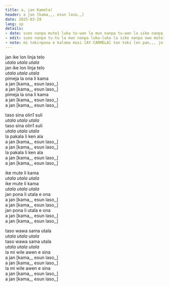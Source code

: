 ```yaml
---
title: a, jan Kamela!
header: a jan [kama,,, esun laso,,]
date: 2025-03-29
lang: sp
details:
- date: suno nanpa mute1 luka tu-wan la mun nanpa tu-wan la sike nanpa owe mute1 mute1 wan  
- edit: suno nanpa tu-tu la mun nanpa luka-luka la sike nanpa owe mute1 luka  
- note: mi toki+pona e kalama musi [AY CARMELA] tan toki [en pan,,, jo,,]
---
```


jan ike lon linja telo  
_utala utala utala_  
jan ike lon linja telo  
_utala utala utala_  
pimeja la ona li kama  
a jan [kama,,, esun laso,,]  
a jan [kama,,, esun laso,,]  
pimeja la ona li kama  
a jan [kama,,, esun laso,,]  
a jan [kama,,, esun laso,,]  

taso sina olin1 suli  
_utala utala utala_  
taso sina olin1 suli  
_utala utala utala_  
la pakala li ken ala  
a jan [kama,,, esun laso,,]  
a jan [kama,,, esun laso,,]  
la pakala li ken ala  
a jan [kama,,, esun laso,,]  
a jan [kama,,, esun laso,,]  

ike mute li kama  
_utala utala utala_  
ike mute li kama  
_utala utala utala_  
jan pona li utala e ona  
a jan [kama,,, esun laso,,]  
a jan [kama,,, esun laso,,]  
jan pona li utala e ona  
a jan [kama,,, esun laso,,]  
a jan [kama,,, esun laso,,]  

taso wawa sama utala  
_utala utala utala_  
taso wawa sama utala  
_utala utala utala_  
la mi wile awen e sina  
a jan [kama,,, esun laso,,]  
a jan [kama,,, esun laso,,]  
la mi wile awen e sina  
a jan [kama,,, esun laso,,]  
a jan [kama,,, esun laso,,]  
